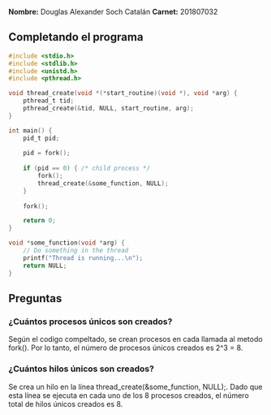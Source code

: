 **Nombre:** Douglas Alexander Soch Catalán
**Carnet:** 201807032

## Completando el programa

```C
#include <stdio.h>
#include <stdlib.h>
#include <unistd.h>
#include <pthread.h>

void thread_create(void *(*start_routine)(void *), void *arg) {
    pthread_t tid;
    pthread_create(&tid, NULL, start_routine, arg);
}

int main() {
    pid_t pid;
    
    pid = fork();
    
    if (pid == 0) { /* child process */
        fork();
        thread_create(&some_function, NULL);
    }
    
    fork();

    return 0;
}

void *some_function(void *arg) {
    // Do something in the thread
    printf("Thread is running...\n");
    return NULL;
}
```

## Preguntas

### ¿Cuántos procesos únicos son creados?

Según el codigo compeltado, se crean procesos en cada llamada al metodo fork(). Por lo tanto, el número de procesos únicos creados es 2^3 = 8.

### ¿Cuántos hilos únicos son creados?

Se crea un hilo en la línea thread_create(&some_function, NULL);. Dado que esta línea se ejecuta en cada uno de los 8 procesos creados, el número total de hilos únicos creados es 8.